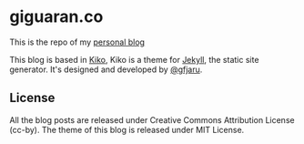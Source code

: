 # giguaran.co

This is the repo of my [personal blog](http://giguaran.co)

This blog is based in [Kiko](http://github.com/gfjaru/Kiko), Kiko is a theme for [Jekyll](http://jekyllrb.com), the static site generator. It's designed and developed by [@gfjaru](https://twitter.com/gfjaru).

## License

All the blog posts are released under Creative Commons Attribution License (cc-by). The theme of this blog is released under MIT License. 
